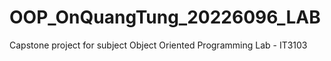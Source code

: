 # OOP_OnQuangTung_20226096_LAB
Capstone project for subject Object Oriented Programming Lab - IT3103
